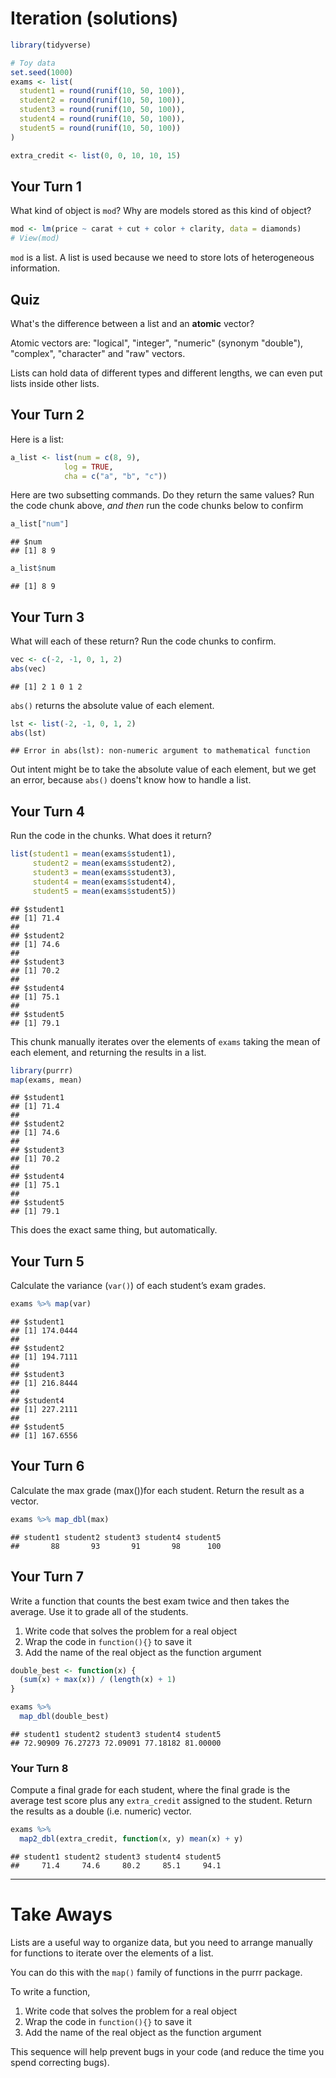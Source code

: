 Iteration (solutions)
================

<!-- This file by Charlotte Wickham is licensed under a Creative Commons Attribution 4.0 International License, adapted from the orignal work at https://github.com/rstudio/master-the-tidyverse by RStudio. -->
``` r
library(tidyverse)

# Toy data
set.seed(1000)
exams <- list(
  student1 = round(runif(10, 50, 100)),
  student2 = round(runif(10, 50, 100)),
  student3 = round(runif(10, 50, 100)),
  student4 = round(runif(10, 50, 100)),
  student5 = round(runif(10, 50, 100))
)

extra_credit <- list(0, 0, 10, 10, 15)
```

Your Turn 1
-----------

What kind of object is `mod`? Why are models stored as this kind of object?

``` r
mod <- lm(price ~ carat + cut + color + clarity, data = diamonds)
# View(mod)
```

`mod` is a list. A list is used because we need to store lots of heterogeneous information.

Quiz
----

What's the difference between a list and an **atomic** vector?

Atomic vectors are: "logical", "integer", "numeric" (synonym "double"), "complex", "character" and "raw" vectors.

Lists can hold data of different types and different lengths, we can even put lists inside other lists.

Your Turn 2
-----------

Here is a list:

``` r
a_list <- list(num = c(8, 9), 
            log = TRUE,    
            cha = c("a", "b", "c"))
```

Here are two subsetting commands. Do they return the same values? Run the code chunk above, *and then* run the code chunks below to confirm

``` r
a_list["num"]
```

    ## $num
    ## [1] 8 9

``` r
a_list$num
```

    ## [1] 8 9

Your Turn 3
-----------

What will each of these return? Run the code chunks to confirm.

``` r
vec <- c(-2, -1, 0, 1, 2)
abs(vec)
```

    ## [1] 2 1 0 1 2

`abs()` returns the absolute value of each element.

``` r
lst <- list(-2, -1, 0, 1, 2)
abs(lst)
```

    ## Error in abs(lst): non-numeric argument to mathematical function

Out intent might be to take the absolute value of each element, but we get an error, because `abs()` doens't know how to handle a list.

Your Turn 4
-----------

Run the code in the chunks. What does it return?

``` r
list(student1 = mean(exams$student1),
     student2 = mean(exams$student2),
     student3 = mean(exams$student3),
     student4 = mean(exams$student4),
     student5 = mean(exams$student5))
```

    ## $student1
    ## [1] 71.4
    ## 
    ## $student2
    ## [1] 74.6
    ## 
    ## $student3
    ## [1] 70.2
    ## 
    ## $student4
    ## [1] 75.1
    ## 
    ## $student5
    ## [1] 79.1

This chunk manually iterates over the elements of `exams` taking the mean of each element, and returning the results in a list.

``` r
library(purrr)
map(exams, mean)
```

    ## $student1
    ## [1] 71.4
    ## 
    ## $student2
    ## [1] 74.6
    ## 
    ## $student3
    ## [1] 70.2
    ## 
    ## $student4
    ## [1] 75.1
    ## 
    ## $student5
    ## [1] 79.1

This does the exact same thing, but automatically.

Your Turn 5
-----------

Calculate the variance (`var()`) of each student’s exam grades.

``` r
exams %>% map(var)
```

    ## $student1
    ## [1] 174.0444
    ## 
    ## $student2
    ## [1] 194.7111
    ## 
    ## $student3
    ## [1] 216.8444
    ## 
    ## $student4
    ## [1] 227.2111
    ## 
    ## $student5
    ## [1] 167.6556

Your Turn 6
-----------

Calculate the max grade (max())for each student. Return the result as a vector.

``` r
exams %>% map_dbl(max)
```

    ## student1 student2 student3 student4 student5 
    ##       88       93       91       98      100

Your Turn 7
-----------

Write a function that counts the best exam twice and then takes the average. Use it to grade all of the students.

1.  Write code that solves the problem for a real object
2.  Wrap the code in `function(){}` to save it
3.  Add the name of the real object as the function argument

``` r
double_best <- function(x) {
  (sum(x) + max(x)) / (length(x) + 1)
}

exams %>%
  map_dbl(double_best)
```

    ## student1 student2 student3 student4 student5 
    ## 72.90909 76.27273 72.09091 77.18182 81.00000

### Your Turn 8

Compute a final grade for each student, where the final grade is the average test score plus any `extra_credit` assigned to the student. Return the results as a double (i.e. numeric) vector.

``` r
exams %>% 
  map2_dbl(extra_credit, function(x, y) mean(x) + y)
```

    ## student1 student2 student3 student4 student5 
    ##     71.4     74.6     80.2     85.1     94.1

------------------------------------------------------------------------

Take Aways
==========

Lists are a useful way to organize data, but you need to arrange manually for functions to iterate over the elements of a list.

You can do this with the `map()` family of functions in the purrr package.

To write a function,

1.  Write code that solves the problem for a real object
2.  Wrap the code in `function(){}` to save it
3.  Add the name of the real object as the function argument

This sequence will help prevent bugs in your code (and reduce the time you spend correcting bugs).
